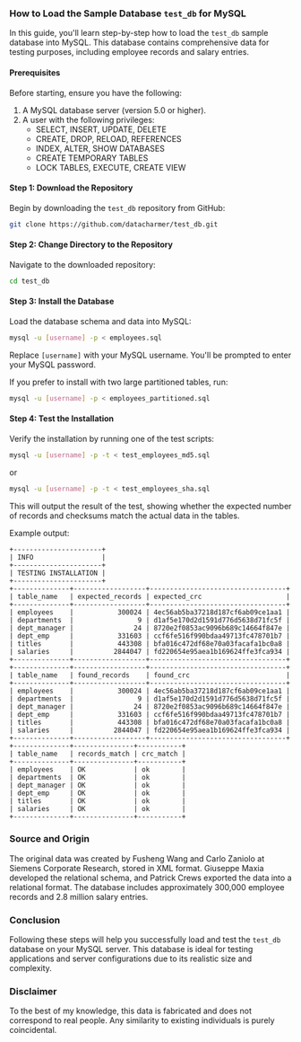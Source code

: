 ### How to Load the Sample Database `test_db` for MySQL

In this guide, you'll learn step-by-step how to load the `test_db` sample database into MySQL. This database contains comprehensive data for testing purposes, including employee records and salary entries.

#### Prerequisites
Before starting, ensure you have the following:
1. A MySQL database server (version 5.0 or higher).
2. A user with the following privileges:
   - SELECT, INSERT, UPDATE, DELETE
   - CREATE, DROP, RELOAD, REFERENCES
   - INDEX, ALTER, SHOW DATABASES
   - CREATE TEMPORARY TABLES
   - LOCK TABLES, EXECUTE, CREATE VIEW

#### Step 1: Download the Repository
Begin by downloading the `test_db` repository from GitHub:
```sh
git clone https://github.com/datacharmer/test_db.git
```

#### Step 2: Change Directory to the Repository
Navigate to the downloaded repository:
```sh
cd test_db
```

#### Step 3: Install the Database
Load the database schema and data into MySQL:
```sh
mysql -u [username] -p < employees.sql
```
Replace `[username]` with your MySQL username. You'll be prompted to enter your MySQL password.

If you prefer to install with two large partitioned tables, run:
```sh
mysql -u [username] -p < employees_partitioned.sql
```

#### Step 4: Test the Installation
Verify the installation by running one of the test scripts:
```sh
mysql -u [username] -p -t < test_employees_md5.sql
```
or
```sh
mysql -u [username] -p -t < test_employees_sha.sql
```
This will output the result of the test, showing whether the expected number of records and checksums match the actual data in the tables.

Example output:
```
+----------------------+
| INFO                 |
+----------------------+
| TESTING INSTALLATION |
+----------------------+
+--------------+------------------+----------------------------------+
| table_name   | expected_records | expected_crc                     |
+--------------+------------------+----------------------------------+
| employees    |           300024 | 4ec56ab5ba37218d187cf6ab09ce1aa1 |
| departments  |                9 | d1af5e170d2d1591d776d5638d71fc5f |
| dept_manager |               24 | 8720e2f0853ac9096b689c14664f847e |
| dept_emp     |           331603 | ccf6fe516f990bdaa49713fc478701b7 |
| titles       |           443308 | bfa016c472df68e70a03facafa1bc0a8 |
| salaries     |          2844047 | fd220654e95aea1b169624ffe3fca934 |
+--------------+------------------+----------------------------------+
+--------------+------------------+----------------------------------+
| table_name   | found_records    | found_crc                        |
+--------------+------------------+----------------------------------+
| employees    |           300024 | 4ec56ab5ba37218d187cf6ab09ce1aa1 |
| departments  |                9 | d1af5e170d2d1591d776d5638d71fc5f |
| dept_manager |               24 | 8720e2f0853ac9096b689c14664f847e |
| dept_emp     |           331603 | ccf6fe516f990bdaa49713fc478701b7 |
| titles       |           443308 | bfa016c472df68e70a03facafa1bc0a8 |
| salaries     |          2844047 | fd220654e95aea1b169624ffe3fca934 |
+--------------+------------------+----------------------------------+
+--------------+---------------+-----------+
| table_name   | records_match | crc_match |
+--------------+---------------+-----------+
| employees    | OK            | ok        |
| departments  | OK            | ok        |
| dept_manager | OK            | ok        |
| dept_emp     | OK            | ok        |
| titles       | OK            | ok        |
| salaries     | OK            | ok        |
+--------------+---------------+-----------+
```

### Source and Origin
The original data was created by Fusheng Wang and Carlo Zaniolo at Siemens Corporate Research, stored in XML format. Giuseppe Maxia developed the relational schema, and Patrick Crews exported the data into a relational format. The database includes approximately 300,000 employee records and 2.8 million salary entries.

### Conclusion
Following these steps will help you successfully load and test the `test_db` database on your MySQL server. This database is ideal for testing applications and server configurations due to its realistic size and complexity.

### Disclaimer
To the best of my knowledge, this data is fabricated and does not correspond to real people. Any similarity to existing individuals is purely coincidental.
